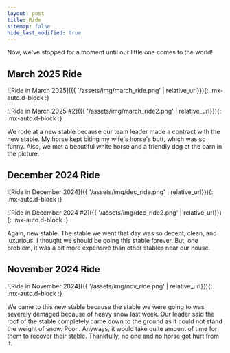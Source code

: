 ```yaml
---
layout: post
title: Ride
sitemap: false
hide_last_modified: true
---
```


Now, we've stopped for a moment until our little one comes to the world!

## March 2025 Ride

![Ride in March 2025]({{ '/assets/img/march_ride.png' | relative_url}}){: .mx-auto.d-block :}

![Ride in March 2025 #2]({{ '/assets/img/march_ride2.png' | relative_url}}){: .mx-auto.d-block :}

We rode at a new stable because our team leader made a contract with the new stable. My horse kept biting my wife's horse's butt, which was so funny. 
Also, we met a beautiful white horse and a friendly dog at the barn in the picture. 

## December 2024 Ride
![Ride in December 2024]({{ '/assets/img/dec_ride.png' | relative_url}}){: .mx-auto.d-block :}

![Ride in December 2024 #2]({{ '/assets/img/dec_ride2.png' | relative_url}}){: .mx-auto.d-block :}

Again, new stable. The stable we went that day was so decent, clean, and luxurious. I thought we should be going this stable forever. But, one problem, it was a bit more expensive than other stables near our house. 

## November 2024 Ride
![Ride in November 2024]({{ '/assets/img/nov_ride.png' | relative_url}}){: .mx-auto.d-block :}

We came to this new stable because the stable we were going to was severely demaged because of heavy snow last week. Our leader said the roof of the stable completely came down to the ground as it could not stand the weight of snow. Poor.. Anyways, it would take quite amount of time for them to recover their stable. Thankfully, no one and no horse got hurt from it. 
